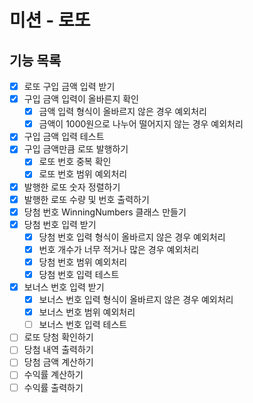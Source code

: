 # 미션 - 로또

##  기능 목록
- [x] 로또 구입 금액 입력 받기
- [x] 구입 금액 입력이 올바른지 확인
    - [x] 금액 입력 형식이 올바르지 않은 경우 예외처리
    - [x] 금액이 1000원으로 나누어 떨어지지 않는 경우 예외처리
- [x] 구입 금액 입력 테스트
- [x] 구입 금액만큼 로또 발행하기
    - [x] 로또 번호 중복 확인
    - [x] 로또 번호 범위 예외처리
- [x] 발행한 로또 숫자 정렬하기
- [x] 발행한 로또 수량 및 번호 출력하기
- [x] 당첨 번호 WinningNumbers 클래스 만들기
- [x] 당첨 번호 입력 받기
    - [x] 당첨 번호 입력 형식이 올바르지 않은 경우 예외처리
    - [x] 번호 개수가 너무 적거나 많은 경우 예외처리
    - [x] 당첨 번호 범위 예외처리
    - [x] 당첨 번호 입력 테스트
- [x] 보너스 번호 입력 받기
    - [x] 보너스 번호 입력 형식이 올바르지 않은 경우 예외처리
    - [x] 보너스 번호 범위 예외처리
    - [ ] 보너스 번호 입력 테스트
- [ ] 로또 당첨 확인하기
- [ ] 당첨 내역 출력하기
- [ ] 당첨 금액 계산하기
- [ ] 수익률 계산하기
- [ ] 수익률 출력하기